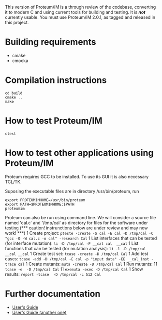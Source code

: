 This version of Proteum/IM is a through review of the codebase, converting it
to modern C and using current tools for building and testing. It is ***not***
currently usable. You must use Proteum/IM 2.0.1, as tagged and released in
this project.


# Building requirements
* cmake
* cmocka


# Compilation instructions
```
cd build
cmake ..
make
```

# How to test Proteum/IM
```
ctest
```

# How to test other applications using Proteum/IM

Proteum requires GCC to be installed. To use its GUI it is also necessary 
TCL/TK.

Suposing the executable files are in directory /usr/bin/proteum, run

```
export PROTEUMIMHOME=/usr/bin/proteum
export PATH=$PROTEUMIMHOME:$PATH
proteumim
```

Proteum can also be run using command line. We will consider a source file
named 'cal.c' and '/tmp/cal'  as directory for files for the software under
testing (*** caution! instrunctions below are under review and may now work! ***)
1 Create project: ```pteste -create -S cal -E cal -D /tmp/cal -C "gcc -O -W cal.c -o cal" -research Cal```
1 List interfaces that can be tested (for interface mutation): ```li -D /tmp/cal -P __cal cal  __cal```
1 List functions that can be tested (for mutation analysis): ```li -l -D /tmp/cal __cal __cal```
1 Create test set: ```tcase -create -D /tmp/cal Cal```
1 Add test cases: ```tcase -add -D /tmp/cal -E cal -p "input data" -EE __cal_inst -trace cal```
1 Create mutants: ```muta -create -D /tmp/cal Cal```
1 Run mutants:
11 ```tcase -e  -D /tmp/cal Cal```
11 ```exemuta -exec -D /tmp/cal Cal```
1 Show results: ```report -tcase  -D /tmp/cal -L 512 Cal```


# Further documentation
* [User's Guide](doc/manual-proteumim.pdf)
* [User's Guide (another one)](doc/manual-1.1C.pdf) 
